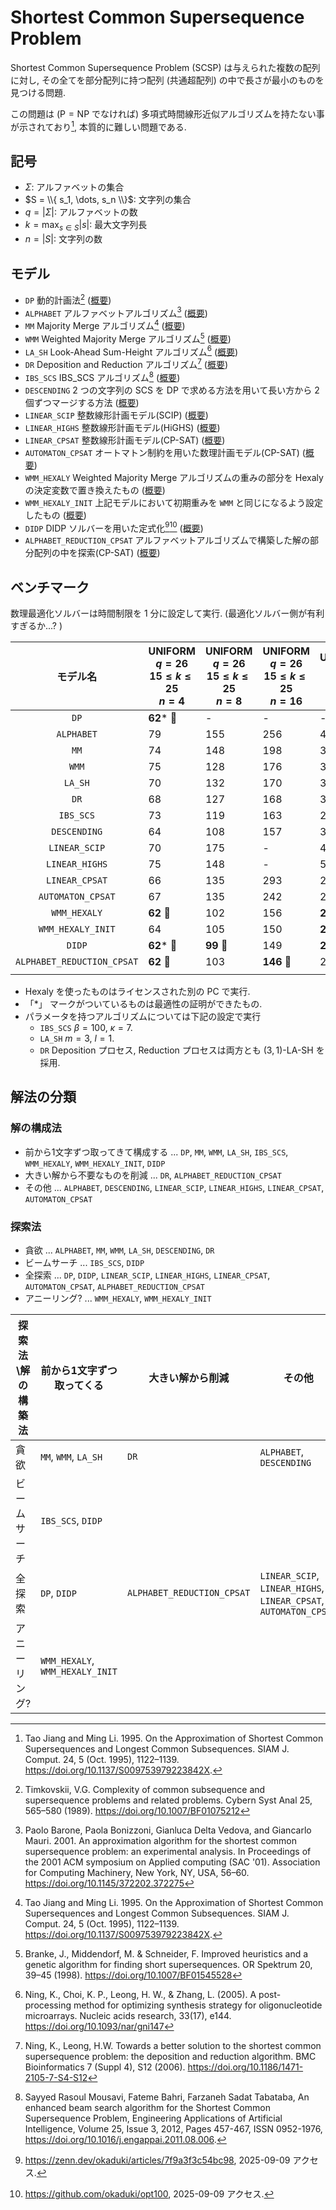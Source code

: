 # Shortest Common Supersequence Problem

Shortest Common Supersequence Problem (SCSP) は与えられた複数の配列に対し,
その全てを部分配列に持つ配列 (共通超配列) の中で長さが最小のものを見つける問題. 

この問題は ($\mathrm{P} = \mathrm{NP}$ でなければ) 多項式時間線形近似アルゴリズムを持たない事が示されており[^1], 
本質的に難しい問題である. 

## 記号

- $\Sigma$: アルファベットの集合
- $S = \\{ s_1, \dots, s_n \\}$: 文字列の集合
- $q = |\Sigma|$: アルファベットの数
- $k = \max_{s \in S} |s|$: 最大文字列長
- $n = |S|$: 文字列の数

## モデル

- `DP` 動的計画法[^5] ([概要](./model/dp))
- `ALPHABET` アルファベットアルゴリズム[^3] ([概要](./model/alphabet))
- `MM` Majority Merge アルゴリズム[^1] ([概要](./model/mm))
- `WMM` Weighted Majority Merge アルゴリズム[^4] ([概要](./model/wmm))
- `LA_SH` Look-Ahead Sum-Height アルゴリズム[^7] ([概要](./model/la_sh))
- `DR` Deposition and Reduction アルゴリズム[^9] ([概要](./model/dr))
- `IBS_SCS` IBS_SCS アルゴリズム[^2] ([概要](./model/ibs_scs))
- `DESCENDING` 2 つの文字列の SCS を DP で求める方法を用いて長い方から 2 個ずつマージする方法 ([概要](./model/descending))
- `LINEAR_SCIP` 整数線形計画モデル(SCIP) ([概要](./model/linear_scip))
- `LINEAR_HIGHS` 整数線形計画モデル(HiGHS) ([概要](./model/linear_highs))
- `LINEAR_CPSAT` 整数線形計画モデル(CP-SAT) ([概要](./model/linear_cpsat))
- `AUTOMATON_CPSAT` オートマトン制約を用いた数理計画モデル(CP-SAT) ([概要](./model/automaton_cpsat))
- `WMM_HEXALY` Weighted Majority Merge アルゴリズムの重みの部分を Hexaly の決定変数で置き換えたもの ([概要](./model/wmm_hexaly))
- `WMM_HEXALY_INIT` 上記モデルにおいて初期重みを `WMM` と同じになるよう設定したもの ([概要](./model/wmm_hexaly_init))
- `DIDP` DIDP ソルバーを用いた定式化[^8][^6] ([概要](./model/didp))
- `ALPHABET_REDUCTION_CPSAT` アルファベットアルゴリズムで構築した解の部分配列の中を探索(CP-SAT) ([概要](./model/alphabet_reduction_cpsat))

## ベンチマーク

数理最適化ソルバーは時間制限を 1 分に設定して実行. (最適化ソルバー側が有利すぎるか...? )

| モデル名 | UNIFORM <br> $q=26$ <br> $15 \leq k \leq 25$ <br> $n=4$ | UNIFORM <br> $q=26$ <br> $15 \leq k \leq 25$ <br> $n=8$ | UNIFORM <br> $q=26$ <br> $15 \leq k \leq 25$ <br> $n=16$ | UNIFORM <br> $q=5$ <br> $k=10$ <br> $n=10$ | UNIFORM <br> $q=5$ <br> $k=10$ <br> $n=50$ | NUCLEOTIDE <br> $k=10$ <br> $n=10$ | NUCLEOTIDE <br> $k=50$ <br> $n=50$ | PROTEIN <br> $k=10$ <br> $n=10$ | PROTEIN <br> $k=50$ <br> $n=50$ |
| :---: | --- | --- | --- | --- | --- | --- | --- | --- | --- |
| `DP`                       | **62*** 🥇 | -         | -          | -          | -         | -          | -          | -         | -          |
| `ALPHABET`                 | 79         | 155       | 256        | 45         | 50        | 39         | 201        | 71        | 782        |
| `MM`                       | 74         | 148       | 198        | 32         | 36        | 27         | 150        | 62        | 536        |
| `WMM`                      | 75         | 128       | 176        | 32         | 37        | 26         | 146        | 57        | 475        |
| `LA_SH`                    | 70         | 132       | 170        | 31         | 38        | 28         | 144        | 51        | 497        |
| `DR`                       | 68         | 127       | 168        | 30         | 36        | 27         | 141        | 50        | 491        |
| `IBS_SCS`                  | 73         | 119       | 163        | 28         | **34** 🥇 | **24** 🥇  | 135        | 49        | 876        |
| `DESCENDING`               | 64         | 108       | 157        | 37         | 71        | 35         | 185        | 53        | 458        |
| `LINEAR_SCIP`              | 70         | 175       | -          | 45         | -         | 42         | -          | 70        | -          |
| `LINEAR_HIGHS`             | 75         | 148       | -          | 52         | -         | 32         | -          | 66        | -          |
| `LINEAR_CPSAT`             | 66         | 135       | 293        | 29         | 226       | **24** 🥇  | -          | 51        | -          |
| `AUTOMATON_CPSAT`          | 67         | 135       | 242        | 29         | 40        | 25         | -          | 46        | -          |
| `WMM_HEXALY`               | **62** 🥇  | 102       | 156        | **27** 🥇  | **34** 🥇 | **24** 🥇  | 136        | **44** 🥇 | 498        |
| `WMM_HEXALY_INIT`          | 64         | 105       | 150        | **27** 🥇  | **34** 🥇 | **24** 🥇  | 138        | 45        | 454        |
| `DIDP`                     | **62*** 🥇 | **99** 🥇 | 149        | **27*** 🥇 | **34** 🥇 | **24*** 🥇 | **133** 🥇 | **44** 🥇 | 503        |
| `ALPHABET_REDUCTION_CPSAT` | **62** 🥇  | 103       | **146** 🥇 | 29         | **34** 🥇 | **24** 🥇  | 136        | 46        | **447** 🥇 |
| | | | | | | | | | |

- Hexaly を使ったものはライセンスされた別の PC で実行. 
- 「*」 マークがついているものは最適性の証明ができたもの.
- パラメータを持つアルゴリズムについては下記の設定で実行
  - `IBS_SCS` $\beta = 100$, $\kappa = 7$. 
  - `LA_SH` $m = 3$, $l = 1$.
  - `DR` Deposition プロセス, Reduction プロセスは両方とも $(3, 1)$-LA-SH を採用. 

## 解法の分類

### 解の構成法

- 前から1文字ずつ取ってきて構成する ... `DP`, `MM`, `WMM`, `LA_SH`, `IBS_SCS`, `WMM_HEXALY`, `WMM_HEXALY_INIT`, `DIDP`
- 大きい解から不要なものを削減 ... `DR`, `ALPHABET_REDUCTION_CPSAT`
- その他 ... `ALPHABET`, `DESCENDING`, `LINEAR_SCIP`, `LINEAR_HIGHS`, `LINEAR_CPSAT`, `AUTOMATON_CPSAT`

### 探索法

- 貪欲 ... `ALPHABET`, `MM`, `WMM`, `LA_SH`, `DESCENDING`, `DR`
- ビームサーチ ... `IBS_SCS`, `DIDP`
- 全探索 ... `DP`, `DIDP`, `LINEAR_SCIP`, `LINEAR_HIGHS`, `LINEAR_CPSAT`, `AUTOMATON_CPSAT`, `ALPHABET_REDUCTION_CPSAT`
- アニーリング? ... `WMM_HEXALY`, `WMM_HEXALY_INIT`

| 探索法\解の構築法 | 前から1文字ずつ取ってくる | 大きい解から削減 | その他 |
| --- | --- | --- | --- |
| 貪欲 | `MM`, `WMM`, `LA_SH` | `DR`| `ALPHABET`, `DESCENDING` |
| ビームサーチ | `IBS_SCS`, `DIDP` | | |
| 全探索 | `DP`, `DIDP` | `ALPHABET_REDUCTION_CPSAT` | `LINEAR_SCIP`, `LINEAR_HIGHS`, `LINEAR_CPSAT`, `AUTOMATON_CPSAT` |
| アニーリング? | `WMM_HEXALY`, `WMM_HEXALY_INIT` | | |

[^1]: Tao Jiang and Ming Li. 1995. On the Approximation of Shortest Common Supersequences and Longest Common Subsequences. SIAM J. Comput. 24, 5 (Oct. 1995), 1122–1139. https://doi.org/10.1137/S009753979223842X. 
[^2]: Sayyed Rasoul Mousavi, Fateme Bahri, Farzaneh Sadat Tabataba, An enhanced beam search algorithm for the Shortest Common Supersequence Problem, Engineering Applications of Artificial Intelligence, Volume 25, Issue 3, 2012, Pages 457-467, ISSN 0952-1976, https://doi.org/10.1016/j.engappai.2011.08.006.
[^3]: Paolo Barone, Paola Bonizzoni, Gianluca Delta Vedova, and Giancarlo Mauri. 2001. An approximation algorithm for the shortest common supersequence problem: an experimental analysis. In Proceedings of the 2001 ACM symposium on Applied computing (SAC '01). Association for Computing Machinery, New York, NY, USA, 56–60. https://doi.org/10.1145/372202.372275
[^4]: Branke, J., Middendorf, M. & Schneider, F. Improved heuristics and a genetic algorithm for finding short supersequences. OR Spektrum 20, 39–45 (1998). https://doi.org/10.1007/BF01545528
[^5]: Timkovskii, V.G. Complexity of common subsequence and supersequence problems and related problems. Cybern Syst Anal 25, 565–580 (1989). https://doi.org/10.1007/BF01075212
[^6]: https://github.com/okaduki/opt100, 2025-09-09 アクセス. 
[^7]: Ning, K., Choi, K. P., Leong, H. W., & Zhang, L. (2005). A post-processing method for optimizing synthesis strategy for oligonucleotide microarrays. Nucleic acids research, 33(17), e144. https://doi.org/10.1093/nar/gni147
[^8]: https://zenn.dev/okaduki/articles/7f9a3f3c54bc98, 2025-09-09 アクセス. 
[^9]: Ning, K., Leong, H.W. Towards a better solution to the shortest common supersequence problem: the deposition and reduction algorithm. BMC Bioinformatics 7 (Suppl 4), S12 (2006). https://doi.org/10.1186/1471-2105-7-S4-S12
